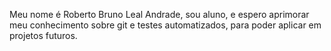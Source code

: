 Meu nome é Roberto Bruno Leal Andrade, sou aluno, e espero aprimorar meu conhecimento sobre git e testes automatizados, para poder aplicar em projetos futuros.